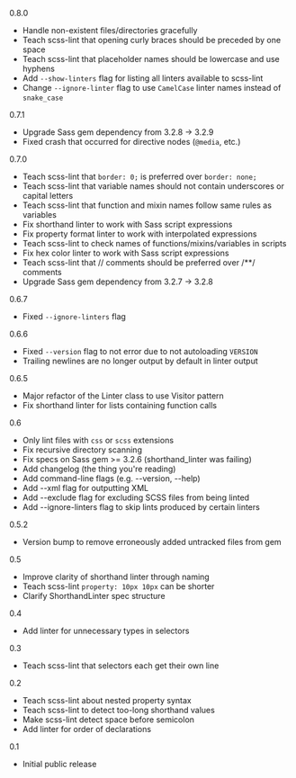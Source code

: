 0.8.0
* Handle non-existent files/directories gracefully
* Teach scss-lint that opening curly braces should be preceded by one space
* Teach scss-lint that placeholder names should be lowercase and use hyphens
* Add `--show-linters` flag for listing all linters available to scss-lint
* Change `--ignore-linter` flag to use `CamelCase` linter names instead of
  `snake_case`

0.7.1
* Upgrade Sass gem dependency from 3.2.8 -> 3.2.9
* Fixed crash that occurred for directive nodes (`@media`, etc.)

0.7.0
* Teach scss-lint that `border: 0;` is preferred over `border: none;`
* Teach scss-lint that variable names should not contain underscores or capital
  letters
* Teach scss-lint that function and mixin names follow same rules as variables
* Fix shorthand linter to work with Sass script expressions
* Fix property format linter to work with interpolated expressions
* Teach scss-lint to check names of functions/mixins/variables in scripts
* Fix hex color linter to work with Sass script expressions
* Teach scss-lint that // comments should be preferred over /**/ comments
* Upgrade Sass gem dependency from 3.2.7 -> 3.2.8

0.6.7
* Fixed `--ignore-linters` flag

0.6.6

* Fixed `--version` flag to not error due to not autoloading `VERSION`
* Trailing newlines are no longer output by default in linter output

0.6.5

* Major refactor of the Linter class to use Visitor pattern
* Fix shorthand linter for lists containing function calls

0.6

* Only lint files with `css` or `scss` extensions
* Fix recursive directory scanning
* Fix specs on Sass gem >= 3.2.6 (shorthand_linter was failing)
* Add changelog (the thing you're reading)
* Add command-line flags (e.g. --version, --help)
* Add --xml flag for outputting XML
* Add --exclude flag for excluding SCSS files from being linted
* Add --ignore-linters flag to skip lints produced by certain linters

0.5.2

* Version bump to remove erroneously added untracked files from gem

0.5

* Improve clarity of shorthand linter through naming
* Teach scss-lint `property: 10px 10px` can be shorter
* Clarify ShorthandLinter spec structure

0.4

* Add linter for unnecessary types in selectors

0.3

* Teach scss-lint that selectors each get their own line

0.2

* Teach scss-lint about nested property syntax
* Teach scss-lint to detect too-long shorthand values
* Make scss-lint detect space before semicolon
* Add linter for order of declarations

0.1

* Initial public release
